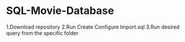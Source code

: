 # SQL-Movie-Database
1.Download repository
2.Run Create Configure Import.sql
3.Run desired query from the specific folder

